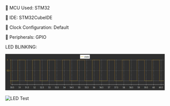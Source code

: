 🔹 MCU Used: STM32

🔹 IDE: STM32CubeIDE

🔹 Clock Configuration: Default

🔹 Peripherals: GPIO




LED BLINKING:

![Graph](assets/Graph_Toggle_LED.jpeg)


![LED Test](assets/LED_TEST_GIF.gif)

